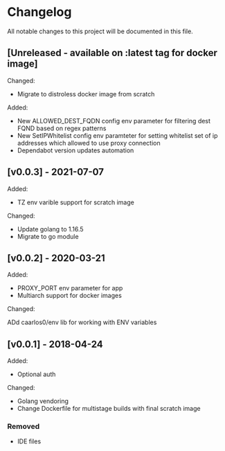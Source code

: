 # Changelog

All notable changes to this project will be documented in this file.

## [Unreleased - available on :latest tag for docker image]

Changed:

- Migrate to distroless docker image from scratch

Added:

- New ALLOWED_DEST_FQDN config env parameter for filtering dest FQND based on regex patterns
- New SetIPWhitelist config env paramteter for setting whitelist set of ip addresses which allowed to use proxy connection
- Dependabot version updates automation

## [v0.0.3] - 2021-07-07

Added:

- TZ env varible support for scratch image

Changed:

- Update golang to 1.16.5
- Migrate to go module

## [v0.0.2] - 2020-03-21

Added:

- PROXY_PORT env parameter for app
- Multiarch support for docker images

Changed:

ADd caarlos0/env lib for working with ENV variables

## [v0.0.1] - 2018-04-24

Added:

- Optional auth

Changed:

- Golang vendoring
- Change Dockerfile for multistage builds with final scratch image

### Removed

- IDE files
